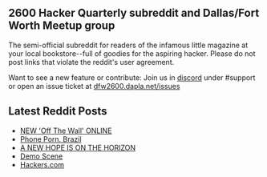 ## 2600 Hacker Quarterly subreddit and Dallas/Fort Worth Meetup group
The semi-official subreddit for readers of the infamous little magazine at your local bookstore--full of goodies for the aspiring hacker. Please do not post links that violate the reddit's user agreement.

Want to see a new feature or contribute: 
Join us in [discord](https://dfw2600.dapla.net/chat) under #support or open an issue ticket at [dfw2600.dapla.net/issues](https://dfw2600.dapla.net/issues)

## Latest Reddit Posts
<!-- BLOG-POST-LIST:START -->
- [NEW 'Off The Wall' ONLINE](https://2600.com/wall/25-01-2022)
- [Phone Porn. Brazil](https://www.reddit.com/r/2600/comments/sc05gz/phone_porn_brazil/)
- [A NEW HOPE IS ON THE HORIZON](https://2600.com/content/new-hope-horizon-0)
- [Demo Scene](https://www.reddit.com/r/2600/comments/sb8lvi/demo_scene/)
- [Hackers.com](https://www.reddit.com/r/2600/comments/safhji/hackerscom/)
<!-- BLOG-POST-LIST:END -->
